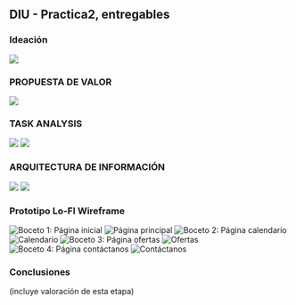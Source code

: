 ## DIU - Practica2, entregables

### Ideación 
![](malla.png)

### PROPUESTA DE VALOR
![](PropuestaValor.png)


### TASK ANALYSIS

![](taskmatrix.png)
![](userFlow.png)


### ARQUITECTURA DE INFORMACIÓN

![](SiteMap.png)
![](labelling.png)


### Prototipo Lo-FI Wireframe 
 ![Boceto 1: Página inicial](inicial.png)
   ![Página principal](../P3/indexboceto(1).png)
 ![Boceto 2: Página calendario](calendario.png)
   ![Calendario](../P3/calendarioboceto.png)
 ![Boceto 3: Página ofertas](ofertas.png)
   ![Ofertas](../P3/ofert.jpeg)
 ![Boceto 4: Página contáctanos](contactanos.png)
   ![Contáctanos](../P3/calendar.jpeg)

### Conclusiones  
(incluye valoración de esta etapa)
